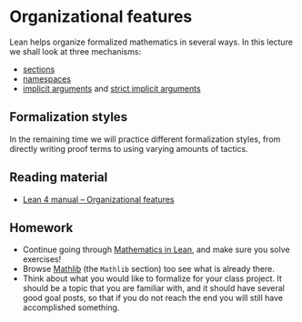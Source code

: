# Organizational features

Lean helps organize formalized mathematics in several ways. In this lecture we shall look at three mechanisms:

* [sections](https://lean-lang.org/lean4/doc/sections.html)
* [namespaces](https://lean-lang.org/lean4/doc/namespaces.html)
* [implicit arguments](https://lean-lang.org/lean4/doc/implicit.html) and [strict implicit arguments](https://lean-lang.org/theorem_proving_in_lean4/interacting_with_lean.html#more-on-implicit-arguments)

## Formalization styles

In the remaining time we will practice different formalization styles, from directly writing proof terms to using varying amounts of tactics.

## Reading material

* [Lean 4 manual – Organizational features](https://lean-lang.org/lean4/doc/organization.html)

## Homework

* Continue going through [Mathematics in Lean](https://leanprover-community.github.io/mathematics_in_lean/), and make sure you solve exercises!
* Browse [Mathlib](https://leanprover-community.github.io/mathlib4_docs/) (the `Mathlib` section) too see what is already there.
* Think about what you would like to formalize for your class project. It should be a topic that you are familiar with, and it should have several good goal posts, so that if you do not reach the end you will still have accomplished something.

